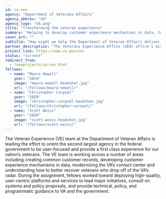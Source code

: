 ```yaml
---
id: va-veo
agency: "Department of Veterans Affairs"
agency_abbrev: "VA"
agency_logo: "VA.png"
title: "Transforming the veteran experience"
summary: "Helping to develop customer experience mechanisms in data, tools, and technology to enable the U.S. Department of Veterans Affairs to deliver the best experience to veterans, families, caregivers, and survivors"
cover_art: ""
subtitle: "How might we help the Department of Veteran Affairs deliver more veteran-centered services and care?"
partner_description: "The Veterans Experience Office (VEO) office's mission is to enable VA to be the leading customer service organization in government so that Veterans, their families, caregivers and survivors Choose VA."
project_link: https://www.va.gov/ve/
status: "current"
redirect_from:
  - /newprojects/va-veo.html
fellows:
  - name: "Maura Newell"
    year: "2019"
    image: "maura-newell-headshot.jpg"
    url: "/fellows/maura-newell/"
  - name: "Christopher Corpuel"
    year: "2020"
    image: "christopher-corpuel-headshot.jpg"
    url: "/fellows/christopher-corpuel/"
  - name: "Scott Weiss"
    year: "2020"
    image: "scott-weiss-headshot.jpg"
    url: "/fellows/scott-weiss/"
---
```

The Veteran Experience (VE) team at the Department of Veteran Affairs is leading the effort to orient the second largest agency in the federal government to be user-focused and provide a first class experience for our nation’s veterans. The VE team is working across a number of areas including creating common customer records, developing customer experience mechanisms in data, modernizing the VA’s contact center and understanding how to better recover veterans who drop off of the VA’s radar. During the assignment, fellows worked toward deploying high-quality, user-centric platforms and services to lead major initiatives, consult on systems and policy proposals, and provide technical, policy, and programmatic guidance to VA and the government.
